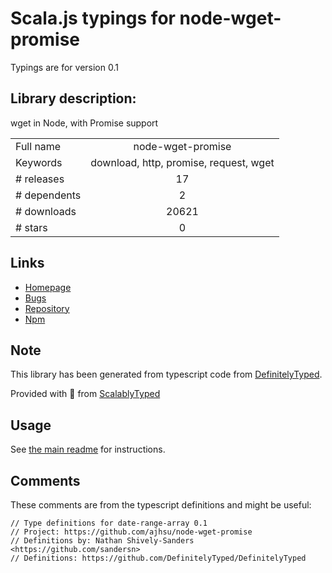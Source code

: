 
# Scala.js typings for node-wget-promise

Typings are for version 0.1

## Library description:
wget in Node, with Promise support

|                    |                 |
| ------------------ | :-------------: |
| Full name          | node-wget-promise |
| Keywords           | download, http, promise, request, wget |
| # releases         | 17 |
| # dependents       | 2 |
| # downloads        | 20621 |
| # stars            | 0 |

## Links
- [Homepage](https://github.com/ajhsu/node-wget-promise#readme)
- [Bugs](https://github.com/ajhsu/node-wget-promise/issues)
- [Repository](https://github.com/ajhsu/node-wget-promise)
- [Npm](https://www.npmjs.com/package/node-wget-promise)
    


## Note
This library has been generated from typescript code from [DefinitelyTyped](https://definitelytyped.org).

Provided with :purple_heart: from [ScalablyTyped](https://github.com/oyvindberg/ScalablyTyped)

## Usage
See [the main readme](../../readme.md) for instructions.

## Comments

These comments are from the typescript definitions and might be useful:
```
// Type definitions for date-range-array 0.1
// Project: https://github.com/ajhsu/node-wget-promise
// Definitions by: Nathan Shively-Sanders <https://github.com/sandersn>
// Definitions: https://github.com/DefinitelyTyped/DefinitelyTyped

```

